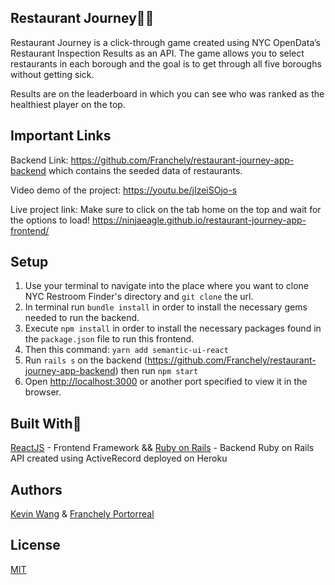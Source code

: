 ## Restaurant Journey:wine_glass::fork_and_knife:
Restaurant Journey is a click-through game created using NYC OpenData’s Restaurant Inspection Results as an API. The game allows you to select restaurants in each borough and the goal is to get through all five boroughs without getting sick.

Results are on the leaderboard in which you can see who was ranked as the healthiest player on the top.

## Important Links
Backend Link: https://github.com/Franchely/restaurant-journey-app-backend which contains the seeded data of restaurants.

Video demo of the project: https://youtu.be/jIzeiSOjo-s

Live project link: Make sure to click on the tab home on the top and wait for the options to load! https://ninjaeagle.github.io/restaurant-journey-app-frontend/

## Setup
1. Use your terminal to navigate into the place where you want to clone NYC Restroom Finder's directory and `git clone` the url.
2. In terminal run `bundle install` in order to install the necessary gems needed to run the backend.
3. Execute `npm install` in order to install the necessary packages found in the `package.json` file to run this frontend.
4. Then this command: `yarn add semantic-ui-react`
5. Run `rails s` on the backend (https://github.com/Franchely/restaurant-journey-app-backend) then run `npm start`
6. Open [http://localhost:3000](http://localhost:3000) or another port specified to view it in the browser.

## Built With:hammer:

[ReactJS](https://github.com/facebook/react) - Frontend Framework
&&
[Ruby on Rails](https://github.com/rails/rails) - Backend Ruby on Rails API created using ActiveRecord deployed on Heroku

## Authors
[Kevin Wang](https://github.com/NinjaEagle)
& [Franchely Portorreal](https://github.com/Franchely)

## License

[MIT](https://choosealicense.com/licenses/mit/)
